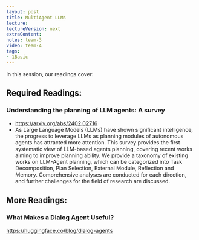 ```yaml
---
layout: post
title: MultiAgent LLMs
lecture: 
lectureVersion: next
extraContent: 
notes: team-3
video: team-4
tags:
- 1Basic
---
```


In this session, our readings cover: 

## Required Readings: 


### Understanding the planning of LLM agents: A survey
+ https://arxiv.org/abs/2402.02716
+ As Large Language Models (LLMs) have shown significant intelligence, the progress to leverage LLMs as planning modules of autonomous agents has attracted more attention. This survey provides the first systematic view of LLM-based agents planning, covering recent works aiming to improve planning ability. We provide a taxonomy of existing works on LLM-Agent planning, which can be categorized into Task Decomposition, Plan Selection, External Module, Reflection and Memory. Comprehensive analyses are conducted for each direction, and further challenges for the field of research are discussed.

## More Readings: 

###   What Makes a Dialog Agent Useful?
  https://huggingface.co/blog/dialog-agents

